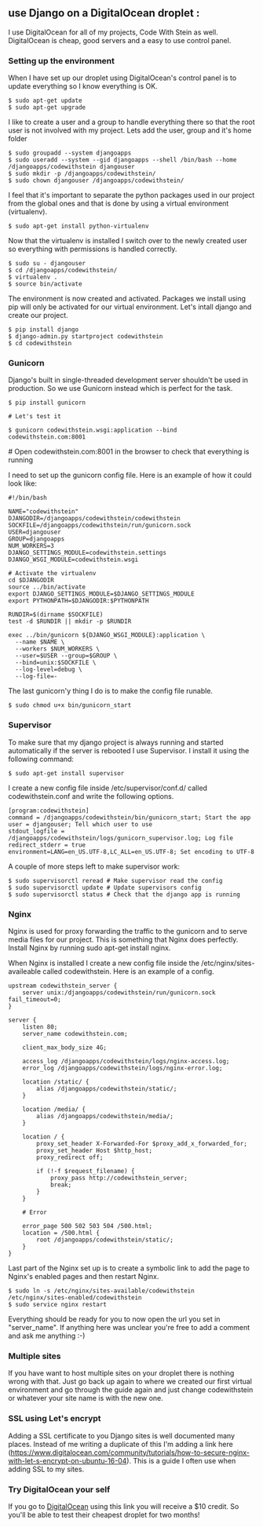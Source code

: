 ​    

## use Django on a DigitalOcean droplet :

I use DigitalOcean for all of my projects, Code With  Stein as well. DigitalOcean is cheap, good servers and a easy to use  control panel.            

### Setting up the environment

When I have set up our droplet using DigitalOcean's control panel is to update everything so I know everything is OK.

```
$ sudo apt-get update
$ sudo apt-get upgrade
```

I like to create a user and a group to handle everything there so  that the root user is not involved with my project. Lets add the user,  group and it's home folder

```
$ sudo groupadd --system djangoapps
$ sudo useradd --system --gid djangoapps --shell /bin/bash --home /djangoapps/codewithstein djangouser
$ sudo mkdir -p /djangoapps/codewithstein/
$ sudo chown djangouser /djangoapps/codewithstein/
```

I feel that it's important to separate the python packages used in  our project from the global ones and that is done by using a virtual  environment (virtualenv).

```
$ sudo apt-get install python-virtualenv
```

Now that the virtualenv is installed I switch over to the newly  created user so everything with permissions is handled correctly.

```
$ sudo su - djangouser
$ cd /djangoapps/codewithstein/
$ virtualenv .
$ source bin/activate
```

The environment is now created and activated. Packages we install  using pip will only be activated for our virtual environment. Let's  intall django and create our project.

```
$ pip install django
$ django-admin.py startproject codewithstein
$ cd codewithstein
```

### Gunicorn

Django's built in single-threaded development server shouldn't be  used in production. So we use Gunicorn instead which is perfect for the  task.

```
$ pip install gunicorn

# Let's test it

$ gunicorn codewithstein.wsgi:application --bind codewithstein.com:8001
```

\# Open codewithstein.com:8001 in the browser to check that everything is running

I need to set up the gunicorn config file. Here is an example of how it could look like:

```
#!/bin/bash

NAME="codewithstein"
DJANGODIR=/djangoapps/codewithstein/codewithstein
SOCKFILE=/djangoapps/codewithstein/run/gunicorn.sock
USER=djangouser
GROUP=djangoapps
NUM_WORKERS=3
DJANGO_SETTINGS_MODULE=codewithstein.settings
DJANGO_WSGI_MODULE=codewithstein.wsgi

# Activate the virtualenv
cd $DJANGODIR
source ../bin/activate
export DJANGO_SETTINGS_MODULE=$DJANGO_SETTINGS_MODULE
export PYTHONPATH=$DJANGODIR:$PYTHONPATH

RUNDIR=$(dirname $SOCKFILE)
test -d $RUNDIR || mkdir -p $RUNDIR

exec ../bin/gunicorn ${DJANGO_WSGI_MODULE}:application \
  --name $NAME \
  --workers $NUM_WORKERS \
  --user=$USER --group=$GROUP \
  --bind=unix:$SOCKFILE \
  --log-level=debug \
  --log-file=-
```

The last gunicorn'y thing I do is to make the config file runable.

```
$ sudo chmod u+x bin/gunicorn_start
```

### Supervisor

To make sure that my django project is always running and started  automatically if the server is rebooted I use Supervisor. I install it  using the following command:

```
$ sudo apt-get install supervisor
```

I create a new config file inside /etc/supervisor/conf.d/ called codewithstein.conf and write the following options.

```
[program:codewithstein]
command = /djangoapps/codewithstein/bin/gunicorn_start; Start the app
user = djangouser; Tell which user to use
stdout_logfile = /djangoapps/codewithstein/logs/gunicorn_supervisor.log; Log file
redirect_stderr = true
environment=LANG=en_US.UTF-8,LC_ALL=en_US.UTF-8; Set encoding to UTF-8
```

A couple of more steps left to make supervisor work:

```
$ sudo supervisorctl reread # Make supervisor read the config
$ sudo supervisorctl update # Update supervisors config
$ sudo supervisorctl status # Check that the django app is running
```

### Nginx

Nginx is used for proxy forwarding the traffic to the gunicorn and to serve media files for our project. This is something that Nginx does  perfectly. Install Nginx by running sudo apt-get install nginx.

When Nginx is installed I create a new config file inside the  /etc/nginx/sites-availeable called codewithstein. Here is an example of a config.

```
upstream codewithstein_server {
    server unix:/djangoapps/codewithstein/run/gunicorn.sock fail_timeout=0;
}

server {
    listen 80;
    server_name codewithstein.com;

    client_max_body_size 4G;

    access_log /djangoapps/codewithstein/logs/nginx-access.log;
    error_log /djangoapps/codewithstein/logs/nginx-error.log;
 
    location /static/ {
        alias /djangoapps/codewithstein/static/;
    }
    
    location /media/ {
        alias /djangoapps/codewithstein/media/;
    }

    location / {
        proxy_set_header X-Forwarded-For $proxy_add_x_forwarded_for;
        proxy_set_header Host $http_host;
        proxy_redirect off;

        if (!-f $request_filename) {
            proxy_pass http://codewithstein_server;
            break;
        }
    }

    # Error
    
    error_page 500 502 503 504 /500.html;
    location = /500.html {
        root /djangoapps/codewithstein/static/;
    }
}
```

Last part of the Nginx set up is to create a symbolic link to add the page to Nginx's enabled pages and then restart Nginx.

```
$ sudo ln -s /etc/nginx/sites-available/codewithstein /etc/nginx/sites-enabled/codewithstein
$ sudo service nginx restart
```

Everything should be ready for you to now open the url you set in  "server_name". If anything here was unclear you're free to add a comment and ask me anything :-)

### Multiple sites

If you have want to host multiple sites on your droplet there is  nothing wrong with that. Just go back up again to where we created our  first virtual environment and go through the guide again and just change codewithstein or whatever your site name is with the new one.

### SSL using Let's encrypt

Adding a SSL certificate to you Django sites is well documented many  places. Instead of me writing a duplicate of this I'm adding a link here  (https://www.digitalocean.com/community/tutorials/how-to-secure-nginx-with-let-s-encrypt-on-ubuntu-16-04). This is a guide I often use when adding SSL to my sites.

### Try DigitalOcean your self

If you go to [DigitalOcean](https://m.do.co/c/d3cdd4293e67) using this link you will receive a $10 credit. So you'll be able to test their cheapest droplet for two months!

